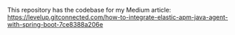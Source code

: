 This repository has the codebase for my Medium article: https://levelup.gitconnected.com/how-to-integrate-elastic-apm-java-agent-with-spring-boot-7ce8388a206e
